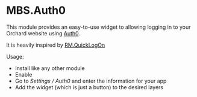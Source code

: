 MBS.Auth0
=========

This module provides an easy-to-use widget to allowing logging in to your Orchard website using [Auth0](http://www.auth0.com/).

It is heavily inspired by [RM.QuickLogOn](https://rmquicklogon.codeplex.com/)

Usage:
 
 - Install like any other module
 - Enable
 - Go to *Settings / Auth0* and enter the information for your app
 - Add the widget (which is just a button) to the desired layers
